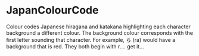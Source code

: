 # JapanColourCode
Colour codes Japanese hiragana and katakana highlighting each character background a different colour. The background colour corresponds with the first letter sounding that character. For example, ら (ra) would have a background that is red. They both begin with r.... get it...
